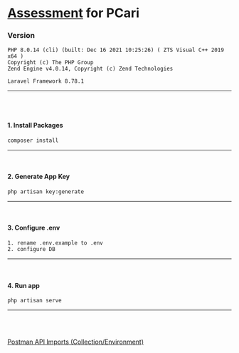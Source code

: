 # [Assessment](https://github.com/pcari-onboard/laravel-octo) for PCari



### Version

```
PHP 8.0.14 (cli) (built: Dec 16 2021 10:25:26) ( ZTS Visual C++ 2019 x64 )
Copyright (c) The PHP Group
Zend Engine v4.0.14, Copyright (c) Zend Technologies

Laravel Framework 8.78.1
```

---


</br>
</br>

#### 1. Install Packages
```
composer install
```

---

</br>

#### 2. Generate App Key
```
php artisan key:generate
```



---

</br>

#### 3. Configure .env
```
1. rename .env.example to .env
2. configure DB
```

---

</br>

#### 4. Run app
```
php artisan serve
```

---
</br>
</br>

[Postman API Imports (Collection/Environment)](https://github.com/chrisnph/placeholder-pcari/tree/main/postman)
